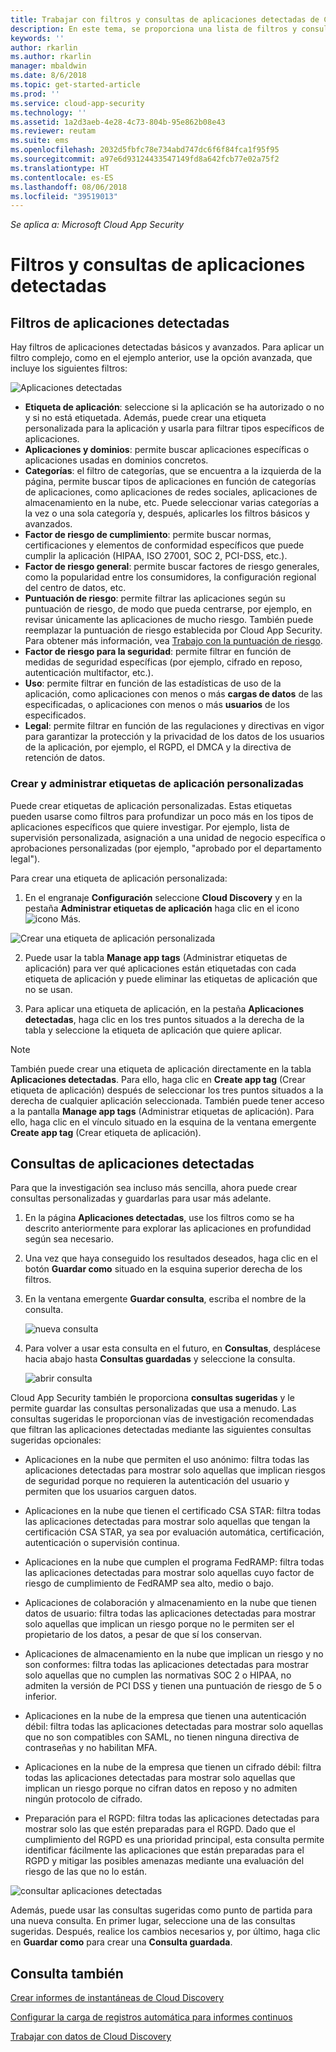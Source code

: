 ```yaml
---
title: Trabajar con filtros y consultas de aplicaciones detectadas de Cloud App Security | Microsoft Docs
description: En este tema, se proporciona una lista de filtros y consultas de aplicaciones detectadas de Cloud App Security y se explica cómo trabajar con ellos.
keywords: ''
author: rkarlin
ms.author: rkarlin
manager: mbaldwin
ms.date: 8/6/2018
ms.topic: get-started-article
ms.prod: ''
ms.service: cloud-app-security
ms.technology: ''
ms.assetid: 1a2d3aeb-4e28-4c73-804b-95e862b08e43
ms.reviewer: reutam
ms.suite: ems
ms.openlocfilehash: 2032d5fbfc78e734abd747dc6f6f84fca1f95f95
ms.sourcegitcommit: a97e6d93124433547149fd8a642fcb77e02a75f2
ms.translationtype: HT
ms.contentlocale: es-ES
ms.lasthandoff: 08/06/2018
ms.locfileid: "39519013"
---
```

*Se aplica a: Microsoft Cloud App Security*

# <a name="discovered-app-filters-and-queries"></a>Filtros y consultas de aplicaciones detectadas

## <a name="discovered-app-filters"></a>Filtros de aplicaciones detectadas

Hay filtros de aplicaciones detectadas básicos y avanzados. Para aplicar un filtro complejo, como en el ejemplo anterior, use la opción avanzada, que incluye los siguientes filtros:

![Aplicaciones detectadas](./media/discovered-apps.png)  


- **Etiqueta de aplicación**: seleccione si la aplicación se ha autorizado o no y si no está etiquetada. Además, puede crear una etiqueta personalizada para la aplicación y usarla para filtrar tipos específicos de aplicaciones. 
- **Aplicaciones y dominios**: permite buscar aplicaciones específicas o aplicaciones usadas en dominios concretos. 
- **Categorías**: el filtro de categorías, que se encuentra a la izquierda de la página, permite buscar tipos de aplicaciones en función de categorías de aplicaciones, como aplicaciones de redes sociales, aplicaciones de almacenamiento en la nube, etc. Puede seleccionar varias categorías a la vez o una sola categoría y, después, aplicarles los filtros básicos y avanzados.
- **Factor de riesgo de cumplimiento**: permite buscar normas, certificaciones y elementos de conformidad específicos que puede cumplir la aplicación (HIPAA, ISO 27001, SOC 2, PCI-DSS, etc.).
- **Factor de riesgo general**: permite buscar factores de riesgo generales, como la popularidad entre los consumidores, la configuración regional del centro de datos, etc.
- **Puntuación de riesgo**: permite filtrar las aplicaciones según su puntuación de riesgo, de modo que pueda centrarse, por ejemplo, en revisar únicamente las aplicaciones de mucho riesgo. También puede reemplazar la puntuación de riesgo establecida por Cloud App Security. Para obtener más información, vea [Trabajo con la puntuación de riesgo](risk-score.md).
- **Factor de riesgo para la seguridad**: permite filtrar en función de medidas de seguridad específicas (por ejemplo, cifrado en reposo, autenticación multifactor, etc.).
- **Uso**: permite filtrar en función de las estadísticas de uso de la aplicación, como aplicaciones con menos o más **cargas de datos** de las especificadas, o aplicaciones con menos o más **usuarios** de los especificados.
- **Legal**: permite filtrar en función de las regulaciones y directivas en vigor para garantizar la protección y la privacidad de los datos de los usuarios de la aplicación, por ejemplo, el RGPD, el DMCA y la directiva de retención de datos.

### <a name="creating-and-managing-custom-app-tags"></a>Crear y administrar etiquetas de aplicación personalizadas

Puede crear etiquetas de aplicación personalizadas. Estas etiquetas pueden usarse como filtros para profundizar un poco más en los tipos de aplicaciones específicos que quiere investigar. Por ejemplo, lista de supervisión personalizada, asignación a una unidad de negocio específica o aprobaciones personalizadas (por ejemplo, "aprobado por el departamento legal").

Para crear una etiqueta de aplicación personalizada:

1. En el engranaje **Configuración** seleccione **Cloud Discovery** y en la pestaña **Administrar etiquetas de aplicación** haga clic en el icono ![icono Más](./media/plus-icon.png). 

![Crear una etiqueta de aplicación personalizada](./media/create-app-tag.png)

2. Puede usar la tabla **Manage app tags** (Administrar etiquetas de aplicación) para ver qué aplicaciones están etiquetadas con cada etiqueta de aplicación y puede eliminar las etiquetas de aplicación que no se usan.

3. Para aplicar una etiqueta de aplicación, en la pestaña **Aplicaciones detectadas**, haga clic en los tres puntos situados a la derecha de la tabla y seleccione la etiqueta de aplicación que quiere aplicar. 

> [!NOTE]
>También puede crear una etiqueta de aplicación directamente en la tabla **Aplicaciones detectadas**. Para ello, haga clic en **Create app tag** (Crear etiqueta de aplicación) después de seleccionar los tres puntos situados a la derecha de cualquier aplicación seleccionada. También puede tener acceso a la pantalla **Manage app tags** (Administrar etiquetas de aplicación). Para ello, haga clic en el vínculo situado en la esquina de la ventana emergente **Create app tag** (Crear etiqueta de aplicación).

## <a name="discovered-app-queries"></a>Consultas de aplicaciones detectadas

Para que la investigación sea incluso más sencilla, ahora puede crear consultas personalizadas y guardarlas para usar más adelante. 

1. En la página **Aplicaciones detectadas**, use los filtros como se ha descrito anteriormente para explorar las aplicaciones en profundidad según sea necesario. 

2. Una vez que haya conseguido los resultados deseados, haga clic en el botón **Guardar como** situado en la esquina superior derecha de los filtros. 

3. En la ventana emergente **Guardar consulta**, escriba el nombre de la consulta.

   ![nueva consulta](./media/new-query.png)

4. Para volver a usar esta consulta en el futuro, en **Consultas**, desplácese hacia abajo hasta **Consultas guardadas** y seleccione la consulta. 

   ![abrir consulta](./media/discovered-app-query.png)


Cloud App Security también le proporciona **consultas sugeridas** y le permite guardar las consultas personalizadas que usa a menudo. Las consultas sugeridas le proporcionan vías de investigación recomendadas que filtran las aplicaciones detectadas mediante las siguientes consultas sugeridas opcionales:

 - Aplicaciones en la nube que permiten el uso anónimo: filtra todas las aplicaciones detectadas para mostrar solo aquellas que implican riesgos de seguridad porque no requieren la autenticación del usuario y permiten que los usuarios carguen datos.

 - Aplicaciones en la nube que tienen el certificado CSA STAR: filtra todas las aplicaciones detectadas para mostrar solo aquellas que tengan la certificación CSA STAR, ya sea por evaluación automática, certificación, autenticación o supervisión continua.

 - Aplicaciones en la nube que cumplen el programa FedRAMP: filtra todas las aplicaciones detectadas para mostrar solo aquellas cuyo factor de riesgo de cumplimiento de FedRAMP sea alto, medio o bajo. 

 - Aplicaciones de colaboración y almacenamiento en la nube que tienen datos de usuario: filtra todas las aplicaciones detectadas para mostrar solo aquellas que implican un riesgo porque no le permiten ser el propietario de los datos, a pesar de que sí los conservan.

 - Aplicaciones de almacenamiento en la nube que implican un riesgo y no son conformes: filtra todas las aplicaciones detectadas para mostrar solo aquellas que no cumplen las normativas SOC 2 o HIPAA, no admiten la versión de PCI DSS y tienen una puntuación de riesgo de 5 o inferior.

 - Aplicaciones en la nube de la empresa que tienen una autenticación débil: filtra todas las aplicaciones detectadas para mostrar solo aquellas que no son compatibles con SAML, no tienen ninguna directiva de contraseñas y no habilitan MFA.

 - Aplicaciones en la nube de la empresa que tienen un cifrado débil: filtra todas las aplicaciones detectadas para mostrar solo aquellas que implican un riesgo porque no cifran datos en reposo y no admiten ningún protocolo de cifrado.

- Preparación para el RGPD: filtra todas las aplicaciones detectadas para mostrar solo las que estén preparadas para el RGPD. Dado que el cumplimiento del RGPD es una prioridad principal, esta consulta permite identificar fácilmente las aplicaciones que están preparadas para el RGPD y mitigar las posibles amenazas mediante una evaluación del riesgo de las que no lo están.
 
![consultar aplicaciones detectadas](./media/queries-discovered-apps.png)

 
Además, puede usar las consultas sugeridas como punto de partida para una nueva consulta. En primer lugar, seleccione una de las consultas sugeridas. Después, realice los cambios necesarios y, por último, haga clic en **Guardar como** para crear una **Consulta guardada**.


## <a name="see-also"></a>Consulta también
 
[Crear informes de instantáneas de Cloud Discovery](create-snapshot-cloud-discovery-reports.md)

[Configurar la carga de registros automática para informes continuos](configure-automatic-log-upload-for-continuous-reports.md)

[Trabajar con datos de Cloud Discovery](working-with-cloud-discovery-data.md)

